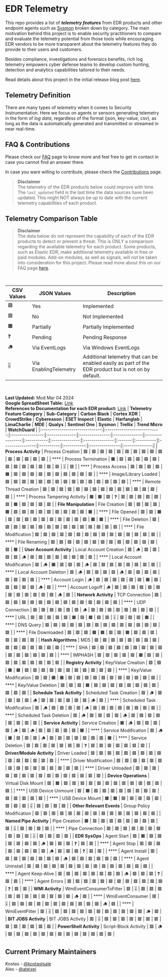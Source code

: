 # EDR Telemetry

This repo provides a list of _**telemetry features**_ from EDR products and other endpoint agents such as [Sysmon](https://learn.microsoft.com/en-us/sysinternals/downloads/sysmon) broken down by category. The main motivation behind this project is to enable security practitioners to compare and evaluate the telemetry potential from those tools while encouraging EDR vendors to be more transparent about the telemetry features they do provide to their users and customers.

Besides compliance, investigations and forensics benefits, rich log telemetry empowers cyber defense teams to develop custom hunting, detection and analytics capabilities tailored to their needs.

Read details about this project in the initial release blog post [here](https://kostas-ts.medium.com/edr-telemetry-project-a-comprehensive-comparison-d5ed1745384b). 

## Telemetry Definition
There are many types of *telemetry* when it comes to Security Instrumentation. Here we focus on agents or sensors generating telemetry in the form of *log data*, regardless of the format (json, key-value, csv), as long as the data is automatically generated and transmitted or streamed in near real-time.

## FAQ & Contributions

Please check our [FAQ](https://github.com/tsale/EDR-Telemetry/wiki/FAQ) page to know more and feel free to get in contact in case you cannot find an answer there.

In case you ware willing to contribute, please check the [Contributions](https://github.com/tsale/EDR-Telemetry/wiki#contribution-guidelines) page.

>**Disclaimer**\
The telemetry of the EDR products below could improve with time. The `last_updated` field is the last time the data sources have been updated. This might NOT always be up to date with the current telemetry capabilities of each product.
>

Telemetry Comparison Table
-----------------------------------

>**Disclaimer**\
The data below do not represent the capability of each of the EDR products to detect or prevent a threat. This is ONLY a comparison regarding the available telemetry for each product. Some products, such as Elastic EDR, make additional telemetry available in free or paid modules. Add-on modules, as well as signals, will not be taken into consideration for this project. Please read more about this on our FAQ page [here](https://github.com/tsale/EDR-Telemetry/wiki/FAQ#7-what-is-the-scope-of-the-telemetry-comparison-table-for-edr-products).

<br>

| CSV Values 	| JSON Values               	| Description
|-------	|-----------------------	|-----------------------
| 🟩     	| Yes           	        | Implemented
| 🟥     	| No       	                | Not Implemented
| 🟧     	| Partially	                | Partially Implemented
| ❓     	| Pending                	| Pending Response
| 🪵     	| Via EventLogs           	| Via Windows EventLogs
| 🎚️     	| Via EnablingTelemetry         	| Additional telemetry that can be enabled easily as part of the EDR product but is not on by default.
<br>

**Last Updated:** Mod Mar 04 2024\
**Google SpreadSheet Table:** [Link](https://docs.google.com/spreadsheets/d/1ZMFrD6F6tvPtf_8McC-kWrNBBec_6Si3NW6AoWf3Kbg/edit?usp=sharing) \
**References to Documentation for each EDR product:** [Link](https://github.com/tsale/EDR-Telemetry/wiki#product-documentation-references)
| **Telemetry Feature Category** | **Sub-Category**            | **Carbon Black** | **Cortex XDR** | **CrowdStrike** | **Cybereason** | **ESET Inspect** | **Elastic** | **Harfanglab** | **LimaCharlie** | **MDE** | **Qualys** | **Sentinel One** | **Sysmon** | **Trellix** | **Trend Micro** | **WatchGuard** |
|:------------------------------:|:---------------------------:|:----------------:|:--------------:|:---------------:|:--------------:|:----------------:|:-----------:|:--------------:|:---------------:|:-------:|:----------:|:----------------:|:----------:|:-----------:|:---------------:|:--------------:|
| **Process Activity**           | Process Creation            | 🟩               | 🟩             | 🟩              | 🟩             | 🟩               | 🟩          | 🟩             | 🟩              | 🟩      | 🟩         | 🟩               | 🟩         | 🟩          | 🟩              | 🟩             |
| ****                           | Process Termination         | 🟧               | 🟩             | 🟩              | 🟩             | 🟩               | 🟩          | 🟥             | 🟩              | 🟩      | 🟩         | 🟥               | 🟩         | 🟥          | 🎚️             | 🟥             |
| ****                           | Process Access              | 🟩               | 🟩             | 🟩              | 🟩             | 🟧               | 🟩          | 🟩             | 🟩              | 🟩      | 🟥         | 🟩               | 🟩         | 🟩          | 🟩              | 🟥             |
| ****                           | Image/Library Loaded        | 🟩               | 🟩             | 🟩              | 🟩             | 🟩               | 🟩          | 🟩             | 🟩              | 🟩      | 🟩         | 🟩               | 🟩         | 🟩          | 🟩              | 🟩             |
| ****                           | Remote Thread Creation      | 🟩               | 🟩             | 🟩              | 🟩             | 🟩               | 🟩          | 🟩             | 🟩              | 🟩      | 🟥         | 🟩               | 🟩         | 🟩          | 🟩              | 🟩             |
| ****                           | Process Tampering Activity  | 🟧               | 🟧             | 🟩              | ❓              | 🟥               | 🟩          | 🟩             | 🟩              | 🟩      | 🟥         | 🟧               | 🟩         | 🟩          | 🟩              | 🟥             |
| **File Manipulation**          | File Creation               | 🟩               | 🟩             | 🟩              | 🟩             | 🟧               | 🟩          | 🟩             | 🟩              | 🟩      | 🟩         | 🟩               | 🟩         | 🟩          | 🟩              | 🟧             |
| ****                           | File Opened                 | 🟩               | 🟥             | 🟧              | 🟥             | 🟥               | 🟩          | 🟩             | 🟥              | 🟥      | 🟥         | 🟥               | 🟥         | 🟩          | 🟧              | 🟧             |
| ****                           | File Deletion               | 🟩               | 🟩             | 🟩              | 🟩             | 🟩               | 🟩          | 🟥             | 🟩              | 🟩      | 🟩         | 🟩               | 🟩         | 🟩          | 🟥              | 🟥             |
| ****                           | File Modification           | 🟩               | 🟩             | 🟩              | 🟥             | 🟩               | 🟩          | 🟩             | 🟩              | 🟩      | 🟥         | 🟩               | 🟥         | 🟩          | 🟩              | 🟥             |
| ****                           | File Renaming               | 🟩               | 🟩             | 🟩              | 🟩             | 🟩               | 🟩          | 🟩             | 🟥              | 🟩      | 🟩         | 🟩               | 🟥         | 🟩          | 🟥              | 🟧             |
| **User Account Activity**      | Local Account Creation      | 🟥               | 🪵             | 🟩              | 🟥             | 🟩               | 🟥          | 🪵             | 🟥              | 🟩      | 🟥         | 🟥               | 🟥         | 🟩          | 🟥              | 🟥             |
| ****                           | Local Account Modification  | 🟥               | 🪵             | 🟧              | 🟥             | 🟩               | 🟥          | 🪵             | 🟥              | 🟩      | 🟥         | 🟥               | 🟥         | 🟩          | 🟥              | 🟥             |
| ****                           | Local Account Deletion      | 🟥               | 🪵             | 🟩              | 🟥             | 🟩               | 🟥          | 🪵             | 🟥              | 🟩      | 🟥         | 🟥               | 🟥         | 🟩          | 🟥              | 🟥             |
| ****                           | Account Login               | 🪵               | 🟩             | 🟩              | 🟩             | 🟩               | 🟩          | 🟩             | 🟧              | 🟩      | 🟥         | 🟩               | 🟥         | 🟩          | 🪵              | 🟩             |
| ****                           | Account Logoff              | 🪵               | 🟩             | 🟩              | 🟩             | 🟩               | 🟩          | 🟩             | 🟥              | 🟥      | 🟥         | 🟥               | 🟥         | 🟩          | 🪵              | 🟩             |
| **Network Activity**           | TCP Connection              | 🟩               | 🟩             | 🟩              | 🟩             | 🟩               | 🟩          | 🟩             | 🟩              | 🟩      | 🟩         | 🟩               | 🟩         | 🟩          | 🟩              | 🟩             |
| ****                           | UDP Connection              | 🟩               | 🟩             | 🟩              | 🟩             | 🟥               | 🟩          | 🪵             | 🟩              | 🟩      | 🟩         | 🟥               | 🟩         | 🟩          | 🟩              | 🟩             |
| ****                           | URL                         | 🟥               | 🟥             | 🟩              | 🟥             | 🟩               | 🟧          | 🟩             | 🟧              | 🟩      | 🟩         | 🎚️              | 🟥         | 🟩          | 🟥              | 🟧             |
| ****                           | DNS Query                   | 🟩               | 🟩             | 🟩              | 🟩             | 🟩               | 🟩          | 🟩             | 🟩              | 🟩      | 🟥         | 🟩               | 🟩         | 🟩          | 🟩              | 🟩             |
| ****                           | File Downloaded             | 🟥               | 🟥             | 🟩              | 🟧             | 🟧               | 🟥          | 🟥             | 🟧              | 🟩      | 🟥         | 🟥               | 🟥         | 🟥          | 🟩              | 🟩             |
| **Hash Algorithms**            | MD5                         | 🟩               | 🟩             | 🟩              | 🟩             | 🟩               | 🟩          | 🟩             | 🟩              | 🟩      | 🟩         | 🟩               | 🟩         | 🟩          | 🟩              | 🟩             |
| ****                           | SHA                         | 🟩               | 🟩             | 🟩              | 🟩             | 🟩               | 🟩          | 🟩             | 🟩              | 🟩      | 🟩         | 🟩               | 🟩         | 🟩          | 🟩              | 🟥             |
| ****                           | IMPHASH                     | 🟥               | 🟥             | 🟥              | 🟥             | 🟥               | 🟧          | 🟩             | 🟥              | 🟥      | 🟥         | 🟥               | 🟩         | 🟥          | 🟥              | 🟥             |
| **Registry Activity**          | Key/Value Creation          | 🟩               | 🟩             | 🟧              | 🟧             | 🟩               | 🟩          | 🟩             | 🟩              | 🟩      | 🟩         | 🟩               | 🟩         | 🟩          | 🟩              | 🟩             |
| ****                           | Key/Value Modification      | 🟩               | 🟩             | 🟧              | 🟧             | 🟩               | 🟩          | 🟩             | 🟩              | 🟩      | 🟥         | 🟩               | 🟩         | 🟩          | 🟩              | 🟩             |
| ****                           | Key/Value Deletion          | 🟩               | 🟩             | 🟥              | 🟧             | 🟩               | 🟩          | 🟩             | 🟩              | 🟩      | 🟩         | 🟩               | 🟩         | 🟩          | 🟩              | 🟩             |
| **Schedule Task Activity**     | Scheduled Task Creation     | 🟥               | 🪵             | 🟩              | 🟩             | 🟥               | 🟥          | 🪵             | 🟥              | 🟩      | 🟥         | 🟩               | 🟥         | 🟥          | 🪵              | 🟥             |
| ****                           | Scheduled Task Modification | 🟥               | 🪵             | 🟩              | 🟩             | 🟥               | 🟥          | 🪵             | 🟥              | 🟩      | 🟥         | 🟩               | 🟥         | 🟩          | 🟥              | 🟥             |
| ****                           | Scheduled Task Deletion     | 🟥               | 🪵             | 🟩              | 🟥             | 🟥               | 🟥          | 🪵             | 🟥              | 🟩      | 🟥         | 🟩               | 🟥         | 🟥          | 🟥              | 🟥             |
| **Service Activity**           | Service Creation            | 🟧               | 🪵             | 🟩              | 🟩             | 🟥               | 🟥          | 🪵             | 🟩              | 🪵      | 🟥         | 🟥               | 🟥         | 🟥          | 🟥              | 🟧             |
| ****                           | Service Modification        | 🟥               | 🪵             | 🟧              | 🟥             | 🟥               | 🟥          | 🪵             | 🟩              | 🟥      | 🟥         | 🟥               | 🟥         | 🟩          | 🟥              | 🟧             |
| ****                           | Service Deletion            | 🟥               | 🟥             | 🟥              | 🟥             | 🟥               | 🟥          | 🟥             | ❓               | 🟥      | 🟥         | 🟥               | 🟥         | 🟥          | 🟥              | 🟥             |
| **Driver/Module Activity**     | Driver Loaded               | 🟥               | 🟩             | 🟩              | 🟩             | 🟩               | 🟩          | 🟩             | 🟥              | 🟩      | 🟥         | 🟩               | 🟩         | 🟥          | 🟥              | 🟥             |
| ****                           | Driver Modification         | 🟥               | 🟥             | 🟩              | 🟥             | 🟥               | 🟥          | 🟥             | 🟩              | 🟥      | 🟥         | 🟥               | 🟥         | 🟥          | 🟥              | 🟥             |
| ****                           | Driver Unloaded             | 🟥               | 🟥             | 🟥              | 🟥             | 🟥               | 🟥          | 🟥             | 🟥              | 🟥      | 🟥         | 🟥               | 🟥         | 🟥          | 🟥              | 🟥             |
| **Device Operations**          | Virtual Disk Mount          | 🟥               | 🟧             | 🟩              | 🟥             | 🟥               | 🟥          | 🟥             | 🟩              | 🟥      | 🟥         | 🟥               | 🟥         | 🟥          | 🟥              | 🟩             |
| ****                           | USB Device Unmount          | 🟥               | 🟧             | 🟩              | 🟩             | 🟥               | 🟥          | 🟥             | 🟥              | 🟩      | 🟥         | 🟥               | 🟥         | 🟥          | 🟥              | 🟩             |
| ****                           | USB Device Mount            | 🟧               | 🟧             | 🟩              | 🟩             | 🟥               | 🟥          | 🟥             | 🟥              | 🟩      | 🟥         | 🎚️              | 🟥         | 🟥          | 🟥              | 🟩             |
| **Other Relevant Events**      | Group Policy Modification   | 🟥               | 🟥             | 🟥              | 🟥             | 🟥               | 🟥          | 🟥             | 🟥              | 🟩      | 🟥         | 🟥               | 🟥         | 🟥          | 🟥              | 🟥             |
| **Named Pipe Activity**        | Pipe Creation               | 🟧               | 🟥             | 🟩              | 🟥             | 🟩               | 🟥          | 🟩             | 🟩              | 🟩      | 🟥         | 🎚️              | 🟩         | 🟥          | 🟥              | 🟥             |
| ****                           | Pipe Connection             | 🟥               | 🟥             | 🟩              | 🟥             | 🟥               | 🟥          | 🟩             | 🟩              | 🟩      | 🟥         | 🎚️              | 🟩         | 🟩          | 🟥              | 🟥             |
| **EDR SysOps**                 | Agent Start                 | 🟥               | 🟧             | 🟩              | 🟩             | 🟥               | 🟥          | 🟩             | 🟩              | 🪵      | 🟩         | 🟩               | 🟩         | ❓           | 🟥              | 🟥             |
| ****                           | Agent Stop                  | 🟥               | 🟩             | 🟩              | 🟩             | 🟥               | 🟩          | 🟩             | 🟩              | 🪵      | 🟩         | 🟩               | 🟩         | ❓           | 🟥              | 🟥             |
| ****                           | Agent Install               | 🟥               | 🟩             | 🟥              | 🟩             | 🟩               | 🟥          | 🟩             | 🟩              | 🪵      | 🟩         | 🟩               | 🟥         | 🟩          | 🟥              | 🟩             |
| ****                           | Agent Uninstall             | 🟥               | 🟩             | 🟩              | 🟩             | 🟩               | 🟩          | 🟥             | 🟥              | 🟥      | 🟥         | 🟩               | 🟥         | 🟩          | 🟥              | 🟩             |
| ****                           | Agent Keep-Alive            | 🟥               | 🟩             | 🟩              | 🟩             | 🟩               | 🟥          | 🟩             | 🟩              | 🪵      | 🟩         | 🟩               | 🟥         | ❓           | 🟥              | 🟥             |
| ****                           | Agent Errors                | 🟥               | 🟩             | 🟩              | 🟥             | 🟩               | 🟩          | 🟩             | 🟩              | 🟩      | 🟩         | 🟩               | 🟩         | ❓           | 🟥              | 🟥             |
| **WMI Activity**               | WmiEventConsumerToFilter    | 🟥               | 🎚️            | 🟩              | 🟩             | 🟩               | 🟥          | 🟩             | 🟥              | 🟩      | 🟥         | 🟥               | 🟩         | 🟩          | 🪵              | 🟩             |
| ****                           | WmiEventConsumer            | 🟥               | 🎚️            | 🟩              | 🟩             | 🟩               | 🟥          | 🟩             | 🟥              | 🟩      | 🟥         | 🟥               | 🟩         | 🟩          | 🪵              | 🟩             |
| ****                           | WmiEventFilter              | 🟥               | 🎚️            | 🟩              | 🟩             | 🟩               | 🟥          | 🟩             | 🟥              | 🟩      | 🟥         | 🟥               | 🟩         | 🟩          | 🪵              | 🟩             |
| **BIT JOBS Activity**          | BIT JOBS Activity           | 🟥               | 🎚️            | 🟩              | 🟥             | 🟥               | 🟥          | 🟥             | 🟥              | 🟥      | 🟥         | 🟥               | 🟥         | 🟩          | 🟥              | 🟥             |
| **PowerShell Activity**        | Script-Block Activity       | 🟩               | 🪵             | 🟩              | 🟥             | 🟩               | 🟥          | 🟩             | 🟥              | 🟩      | 🟥         | 🟩               | 🟥         | 🟩          | 🟥              | 🟥             |





## Current Primary Maintainers
Kostas - [@kostastsale](https://twitter.com/Kostastsale)\
Alex - [@ateixei](https://twitter.com/ateixei)
